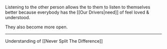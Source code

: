Listening to the other person allows the to  them to listen to themselves better because everybody has the [[Our Drivers|need]] of feel loved & understood.

They also become more open.

---

Understanding of [[Never Split The Difference]]